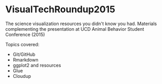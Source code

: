 # VisualTechRoundup2015
The science visualization resources you didn't know you had.  Materials complementing the presentation at UCD Animal Behavior Student Conference (2015)

Topics covered:

* Git/GitHub
* Rmarkdown
* ggplot2 and resources
* Glue
* Cloudup
